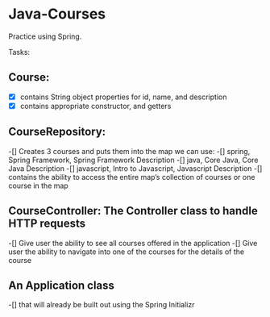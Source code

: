 # Java-Courses

Practice using Spring.


Tasks:

## Course:
-[x] contains String object properties for id, name, and description
-[x] contains appropriate constructor, and getters

## CourseRepository:
-[] Creates 3 courses and puts them into the map we can use:
-[] spring, Spring Framework, Spring Framework Description
-[] java, Core Java, Core Java Description
-[] javascript, Intro to Javascript, Javascript Description 
-[]  contains the ability to access the entire map’s collection of courses or one course in the map

## CourseController: The Controller class to handle HTTP requests
-[] Give user the ability to see all courses offered in the application
-[] Give user the ability to navigate into one of the courses for the details of the course

## An Application class 
-[] that will already be built out using the Spring Initializr